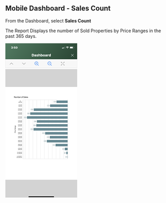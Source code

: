 ## Mobile Dashboard - Sales Count

From the Dashboard, select **Sales Count**

The Report Displays the number of Sold Properties by Price Ranges in the past 365 days.

![mobile_soldcount_report](../images/reda_mobile_sales_by_price.PNG)
